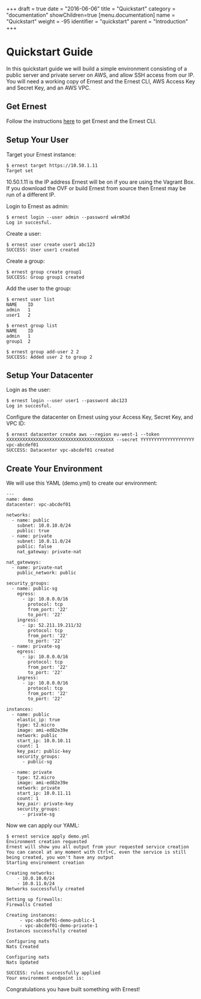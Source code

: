 +++
draft = true
date = "2016-06-06"
title = "Quickstart"
category = "documentation"
showChildren=true
[menu.documentation]
  name = "Quickstart"
  weight = -95
  identifier = "quickstart"
  parent = "Introduction"
+++

# Quickstart Guide

In this quickstart guide we will build a simple environment consisting of a public server and private server on AWS, and allow SSH access from our IP. You will need a working copy of Ernest and the Ernest CLI, AWS Access Key and Secret Key, and an AWS VPC.

## Get Ernest

Follow the instructions [here](/download/) to get Ernest and the Ernest CLI.

## Setup Your User

Target your Ernest instance:

```
$ ernest target https://10.50.1.11
Target set

```

10.50.1.11 is the IP address Ernest will be on if you are using the Vagrant Box. If you download the OVF or build Ernest from source then Ernest may be run of a different IP.

Login to Ernest as admin:

```
$ ernest login --user admin --password w4rmR3d
Log in succesful.

```
Create a user:

```
$ ernest user create user1 abc123
SUCCESS: User user1 created

```

Create a group:

```
$ ernest group create group1
SUCCESS: Group group1 created

```

Add the user to the group:

```
$ ernest user list
NAME	ID
admin	1
user1	2

$ ernest group list
NAME	ID
admin	1
group1	2

$ ernest group add-user 2 2
SUCCESS: Added user 2 to group 2

```

## Setup Your Datacenter

Login as the user:

```
$ ernest login --user user1 --password abc123
Log in succesful.

```

Configure the datacenter on Ernest using your Access Key, Secret Key, and VPC ID:

```
$ ernest datacenter create aws --region eu-west-1 --token XXXXXXXXXXXXXXXXXXXXXXXXXXXXXXXXXXXXXXXX --secret YYYYYYYYYYYYYYYYYYYY vpc-abcdef01
SUCCESS: Datacenter vpc-abcdef01 created

```

## Create Your Environment

We will use this YAML (demo.yml) to create our environment:

```
---
name: demo
datacenter: vpc-abcdef01

networks:
  - name: public
    subnet: 10.0.10.0/24
    public: true
  - name: private
    subnet: 10.0.11.0/24
    public: false
    nat_gateway: private-nat

nat_gateways:
  - name: private-nat
    public_network: public

security_groups:
  - name: public-sg
    egress:
      - ip: 10.0.0.0/16
        protocol: tcp
        from_port: '22'
        to_port: '22'
    ingress:
      - ip: 52.211.19.211/32
        protocol: tcp
        from_port: '22'
        to_port: '22'
  - name: private-sg
    egress:
      - ip: 10.0.0.0/16
        protocol: tcp
        from_port: '22'
        to_port: '22'
    ingress:
      - ip: 10.0.0.0/16
        protocol: tcp
        from_port: '22'
        to_port: '22'

instances:
  - name: public
    elastic_ip: true
    type: t2.micro
    image: ami-ed82e39e
    network: public
    start_ip: 10.0.10.11
    count: 1
    key_pair: public-key
    security_groups:
      - public-sg

  - name: private
    type: t2.micro
    image: ami-ed82e39e
    network: private
    start_ip: 10.0.11.11
    count: 1
    key_pair: private-key
    security_groups:
      - private-sg

```

Now we can apply our YAML:

```
$ ernest service apply demo.yml 
Environment creation requested
Ernest will show you all output from your requested service creation
You can cancel at any moment with Ctrl+C, even the service is still being created, you won't have any output
Starting environment creation

Creating networks:
	- 10.0.10.0/24
	- 10.0.11.0/24
Networks successfully created

Setting up firewalls:
Firewalls Created

Creating instances:
	 - vpc-abcdef01-demo-public-1
	 - vpc-abcdef01-demo-private-1
Instances successfully created

Configuring nats
Nats Created

Configuring nats
Nats Updated

SUCCESS: rules successfully applied
Your environment endpoint is: 

```

Congratulations you have built something with Ernest!